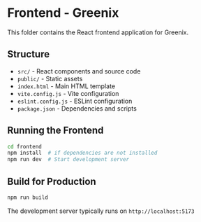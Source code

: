 # Frontend - Greenix

This folder contains the React frontend application for Greenix.

## Structure
- `src/` - React components and source code
- `public/` - Static assets
- `index.html` - Main HTML template
- `vite.config.js` - Vite configuration
- `eslint.config.js` - ESLint configuration
- `package.json` - Dependencies and scripts

## Running the Frontend
```bash
cd frontend
npm install  # if dependencies are not installed
npm run dev  # Start development server
```

## Build for Production
```bash
npm run build
```

The development server typically runs on `http://localhost:5173`